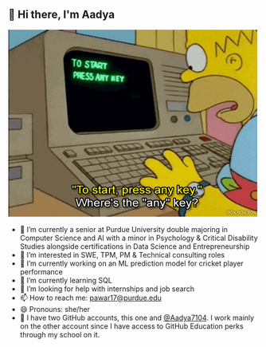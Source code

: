 ## 👋 Hi there, I'm Aadya
 ![Simpsons Gif](assets/Simpsons.gif)
 
- 🌱 I’m currently a senior at Purdue University double majoring in Computer Science and AI with a minor in Psychology & Critical Disability Studies alongside certifications in Data Science and Entrepreneurship
- 👀 I’m interested in SWE, TPM, PM & Technical consulting roles
- 🔭 I’m currently working on an ML prediction model for cricket player performance
- 🌱 I’m currently learning SQL
- 🤔 I’m looking for help with internships and job search
- 📫 How to reach me: pawar17@purdue.edu
- 😄 Pronouns: she/her
- 🤖 I have two GitHub accounts, this one and [@Aadya7104](https://github.com/aadya7104). I work mainly on the other account since I have access to GitHub Education perks through my school on it.

<!--
**pawar17/pawar17** is a ✨ _special_ ✨ repository because its `README.md` (this file) appears on your GitHub profile.

Here are some ideas to get you started:

-->
